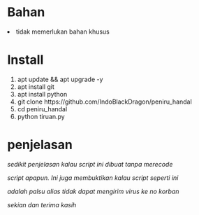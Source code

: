 # Bahan

<li> tidak memerlukan bahan khusus </li>

# Install

<ol type='1'>

<li> apt update && apt upgrade -y </li>

<li> apt install git </li>

<li> apt install python </li>

<li> git clone https://github.com/IndoBlackDragon/peniru_handal </li>

<li> cd peniru_handal </li>

<li> python tiruan.py </li>

</ol>

# penjelasan

<i> sedikit penjelasan kalau script ini dibuat tanpa merecode </i>

<i> script apapun. Ini juga membuktikan kalau script seperti ini </i>

<i> adalah palsu alias tidak dapat mengirim virus ke no korban </i>

<i> sekian dan terima kasih
